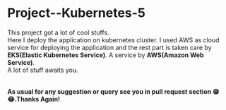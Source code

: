 # Project--Kubernetes-5

<table>
  
  This project got a lot of cool stuffs.<br/> Here I deploy the application on kubernetes cluster. I used AWS as cloud service for deploying the application and the rest part is taken
  care by **EKS(Elastic Kubernetes Service)**.
  A service by **AWS(Amazon Web Service)**.</br>
  A lot of stuff awaits you.

</table>

**As usual for any suggestion or query see you in pull request section 😁😂.Thanks Again!**
